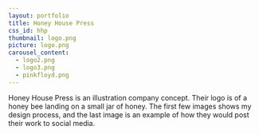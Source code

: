 ```yaml
---
layout: portfolio
title: Honey House Press
css_id: hhp
thumbnail: logo.png
picture: logo.png
carousel_content:
  - logo2.png
  - logo3.png
  - pinkfloyd.png
---
```

Honey House Press is an illustration company concept. Their logo is of a honey bee landing on a small jar of honey. The first few images shows my design process, and the last image is an example of how they would post their work to social media.

